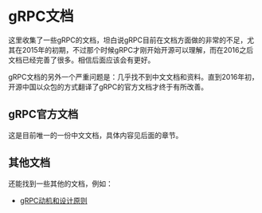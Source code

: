 gRPC文档
=========

这里收集了一些gRPC的文档，坦白说gRPC目前在文档方面做的非常的不足，尤其在2015年的初期，不过那个时候gRPC才刚开始开源可以理解，而在2016之后文档已经完善了很多。相信后面应该会有更好。

gRPC文档的另外一个严重问题是：几乎找不到中文文档和资料。直到2016年初，开源中国以众包的方式翻译了gRPC的官方文档才终于有所改善。

## gRPC官方文档

这是目前唯一的一份中文文档，具体内容见后面的章节。

## 其他文档

还能找到一些其他的文档，例如：

- [gRPC动机和设计原则](grpc/motivation.md)